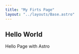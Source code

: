 ```yaml
---
title: "My Firts Page"
layout: "../layouts/Base.astro"
---
```


## Hello World

Hello Page with Astro